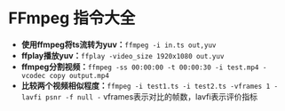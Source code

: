 # FFmpeg 指令大全

- **使用ffmpeg将ts流转为yuv：**`ffmpeg -i in.ts out,yuv`
- **ffplay播放yuv：**`ffplay -video_size 1920x1080 out.yuv`
- **ffmpeg分割视频：**`ffmpeg -ss 00:00:00 -t 00:00:30 -i test.mp4 -vcodec copy output.mp4`
- **比较两个视频相似程度：**`ffmpeg -i test1.ts -i test2.ts -vframes 1 -lavfi psnr -f null -`  vframes表示对比的帧数，lavfi表示评价指标